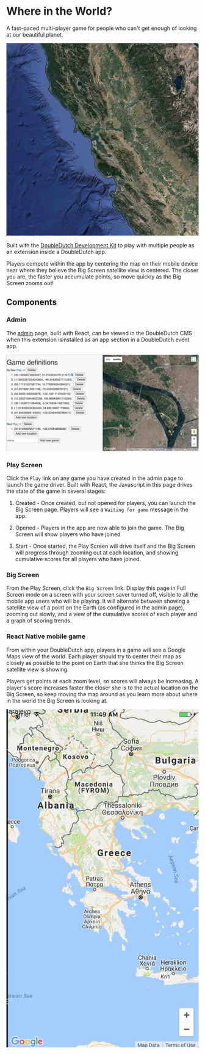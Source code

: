 # Where in the World?

A fast-paced multi-player game for people who can't get enough of looking at our beautiful planet.

![Satellite view of the San Francisco Bay Area](./samples/bay.jpg "Beautiful Planet")

Built with the [DoubleDutch Development Kit](https://developer.doubledutch.me/hc/en-us/articles/115011666267-Bazaar-Mobile-Developer-Kit) to play with multiple people as an extension inside a DoubleDutch app.

Players compete within the app by centering the map on their mobile device near where they believe the Big Screen satellite view is centered.  The closer you are, the faster you accumulate points, so move quickly as the Big Screen zooms out!

## Components

### Admin

The [admin](./web/admin) page, built with React, can be viewed in the DoubleDutch CMS when this extension isinstalled as an app section in a DoubleDutch event app.

![Where in the World - admin view](./samples/admin.jpg)

### Play Screen

Click the `Play` link on any game you have created in the admin page to launch the game driver.  Built with React, the Javascript in this page drives the state of the game in several stages:

1. Created - Once created, but not opened for players, you can launch the Big Screen page. Players will see a `Waiting for game` message in the app.

2. Opened - Players in the app are now able to join the game.  The Big Screen will show players who have joined

3. Start - Once started, the Play Screen will drive itself and the Big Screen will progress through zooming out at each location, and showing cumulative scores for all players who have joined.

### Big Screen

From the Play Screen, click the `Big Screen` link. Display this page in Full Screen mode on a screen with your screen saver turned off, visible to all the mobile app users who will be playing.  It will alternate between showing a satellite view of a point on the Earth (as configured in the admin page), zooming out slowly, and a view of the cumulative scores of each player and a graph of scoring trends.

### React Native mobile game

From within your DoubleDutch app, players in a game will see a Google Maps view of the world.  Each player should try to center their map as closely as possible to the point on Earth that she thinks the Big Screen satellite view is showing.

Players get points at each zoom level, so scores will always be increasing.  A player's score increases faster the closer she is to the actual location on the Big Screen, so keep moving the map around as you learn more about where in the world the Big Screen is looking at.

![Where in the World - mobile player view](./samples/mobile.jpg)